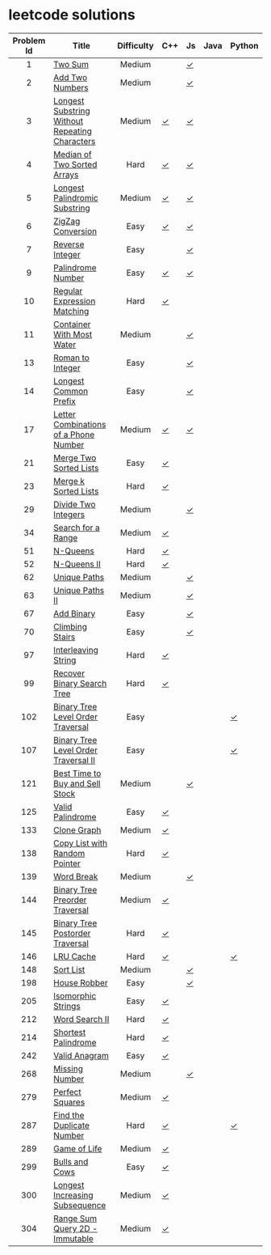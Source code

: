 # leetcode solutions

Problem Id | Title | Difficulty | C++ | Js | Java | Python
:---: | --- | :---: | --- | --- | --- | --- |
1 | [Two Sum](https://leetcode.com/problems/two-sum/) | Medium | | [✓](./Two%20Sum/solution.js)
2 | [Add Two Numbers](https://leetcode.com/problems/add-two-numbers/) | Medium | | [✓](./Add%20Two%20Numbers/solution.js)
3 | [Longest Substring Without Repeating Characters](https://leetcode.com/problems/longest-substring-without-repeating-characters/) | Medium | [✓](./Longest%20Substring%20Without%20Repeating%20Characters/solution.cpp) | [✓](./Longest%20Substring%20Without%20Repeating%20Characters/solution.js)
4 | [Median of Two Sorted Arrays](https://leetcode.com/problems/median-of-two-sorted-arrays/) | Hard | [✓](./Median%20of%20Two%20Sorted%20Arrays/solution.cpp) | [✓](./Median%20of%20Two%20Sorted%20Arrays/solution.js)
5 | [Longest Palindromic Substring](https://leetcode.com/problems/longest-palindromic-substring/) | Medium | [✓](./Longest%20Palindromic%20Substring/solution.cpp) | [✓](./Longest%20Palindromic%20Substring/solution.js)
6 | [ZigZag Conversion](https://leetcode.com/problems/zigzag-conversion/) | Easy | [✓](./ZigZag%20Conversion/solution.cpp) | [✓](./ZigZag%20Conversion/solution.js)
7 | [Reverse Integer](https://leetcode.com/problems/reverse-integer/) | Easy | | [✓](./Reverse%20Integer/solution.js)
9 | [Palindrome Number](https://leetcode.com/problems/palindrome-number/) | Easy | [✓](./Palidrome%20Number/solution.cpp) | [✓](./Palidrome%20Number/solution.js)
10 | [Regular Expression Matching](https://leetcode.com/problems/regular-expression-matching/) | Hard | [✓](./Regular%20Expression%20Matching/solution.cpp)
11 | [Container With Most Water](https://leetcode.com/problems/container-with-most-water/) | Medium | | [✓](./Container%20With%20Most%20Water/solution.js)
13 | [Roman to Integer](https://leetcode.com/problems/roman-to-integer/) | Easy | | [✓](./Roman%20to%20Integer/solution.js)
14 | [Longest Common Prefix](https://leetcode.com/problems/longest-common-prefix/) | Easy | | [✓](./Longest%20Common%20Prefix/solution.js)
17 | [Letter Combinations of a Phone Number](https://leetcode.com/problems/letter-combinations-of-a-phone-number/) | Medium | [✓](./Letter%20Combinations%20of%20a%20Phone%20Number/solution.cpp) | [✓](./Letter%20Combinations%20of%20a%20Phone%20Number/solution.js)
21 | [Merge Two Sorted Lists](https://leetcode.com/problems/merge-two-sorted-lists/) | Easy | [✓](./Merge%20Two%20Sorted%20Lists/solution.cpp)
23 | [Merge k Sorted Lists](https://leetcode.com/problems/merge-k-sorted-lists/) | Hard | [✓](./Merge%20k%20Sorted%20Lists/solution.cpp)
29 | [Divide Two Integers](https://leetcode.com/problems/divide-two-integers/) | Medium | | [✓](./Divide%20Two%20Integers/solution.js)
34 | [Search for a Range](https://leetcode.com/problems/search-for-a-range/) | Medium | [✓](./Search%20for%20a%20Range/solution.cpp)
51 | [N-Queens](https://leetcode.com/problems/n-queens/) | Hard | [✓](./N-Queens/solution.cpp)
52 | [N-Queens II](https://leetcode.com/problems/n-queens-ii/) | Hard | [✓](./N-Queens%20II/solution.cpp)
62 | [Unique Paths](https://leetcode.com/problems/unique-paths/) | Medium | | [✓](./Unique%20Paths/solution.js)
63 | [Unique Paths II](https://leetcode.com/problems/unique-paths-ii/) | Medium | | [✓](./Unique%20Paths%20II/solution.js)
67 | [Add Binary](https://leetcode.com/problems/add-binary/) | Easy | | [✓](./Add%20Binary/solution.js)
70 | [Climbing Stairs](https://leetcode.com/problems/climbing-stars/) | Easy | | [✓](./Climbing%20Stairs/solution.js)
97 | [Interleaving String](https://leetcode.com/problems/interleaving-string/) | Hard | [✓](./Interleaving%20String/solution.cpp)
99 | [Recover Binary Search Tree](https://leetcode.com/problems/recover-binary-search-tree/) | Hard | [✓](./Recover%20Binary%20Search%20Tree/solution.cpp)
102 | [Binary Tree Level Order Traversal](https://leetcode.com/problems/binary-tree-level-order-traversal/) | Easy | | | | [✓](./Binary%20Tree%20Level%20Order%20Traversal/solution.py)
107 | [Binary Tree Level Order Traversal II](https://leetcode.com/problems/binary-tree-level-order-traversal-ii/) | Easy | | | | [✓](./Binary%20Tree%20Level%20Order%20Traversal%20II/solution.py)
121 | [Best Time to Buy and Sell Stock](https://leetcode.com/problems/best-time-to-buy-and-sell-stock/) | Medium | | [✓](./Best%20Time%20to%20Buy%20and%20Sell%20Stock/solution.js)
125 | [Valid Palindrome](https://leetcode.com/problems/valid-palindrome/) | Easy | [✓](./Valid%20Palindrome/solution.cpp)
133 | [Clone Graph](https://leetcode.com/problems/clone-graph/) | Medium | [✓](./Clone%20Graph/solution.cpp)
138 | [Copy List with Random Pointer](https://leetcode.com/problems/copy-list-with-random-pointer/) | Hard | [✓](./Copy%20List%20with%20Random%20Pointer/solution.cpp)
139 | [Word Break](https://leetcode.com/problems/word-break/) | Medium | | [✓](./Word%20Break/solution.js)
144 | [Binary Tree Preorder Traversal](https://leetcode.com/problems/binary-tree-preorder-traversal/) | Medium | [✓](./Binary%20Tree%20Preorder%20Traversal/solution.cpp)
145 | [Binary Tree Postorder Traversal](https://leetcode.com/problems/binary-tree-postorder-traversal/) | Hard | [✓](./Binary%20Tree%20Postorder%20Traversal/solution.cpp)
146 | [LRU Cache](https://leetcode.com/problems/lru-cache/) | Hard | [✓](./LRU%20Cache/solution.cpp) | | | [✓](./LRU%20Cache/solution.py)
148 | [Sort List](https://leetcode.com/problems/sort-list/) | Medium | | [✓](./Sort%20List/solution.js)
198 | [House Robber](https://leetcode.com/problems/house-robber/)| Easy | | [✓](./House%20Robber/solution.js)
205 | [Isomorphic Strings](https://leetcode.com/problems/isomorphic-strings/) | Easy | [✓](./Isomorphic%20Strings/solution.cpp)
212 | [Word Search II](https://leetcode.com/problems/word-search-ii/) | Hard | [✓](./Word%20Search%20II/solution.cpp)
214 | [Shortest Palindrome](https://leetcode.com/problems/shortest-palindrome/) | Hard | [✓](./Shortest%20Palindrome/solution.cpp)
242 | [Valid Anagram](https://leetcode.com/problems/valid-anagram/) | Easy | [✓](./Valid%20Anagram/solution.cpp)
268 | [Missing Number](https://leetcode.com/problems/missing-number/)| Medium | | [✓](./Missing%20Number/solution.js)
279 | [Perfect Squares](https://leetcode.com/problems/perfect-squares/) | Medium | [✓](./Perfect%20Squares/solution.cpp)
287 | [Find the Duplicate Number](https://leetcode.com/problems/find-the-duplicate-number/) | Hard | [✓](./Find%20the%20Duplicate%20Number/solution.cpp) | | | [✓](./Find%20the%20Duplicate%20Number/solution.py)
289 | [Game of Life](https://leetcode.com/problems/game-of-life/) | Medium | [✓](./Game%20of%20Life/solution.cpp)
299 | [Bulls and Cows](https://leetcode.com/problems/bulls-and-cows/) | Easy | [✓](./Bulls%20and%20Cows/solution.cpp)
300 | [Longest Increasing Subsequence](https://leetcode.com/problems/longest-increasing-subsequence/) | Medium | [✓](./Longest%20Increasing%20Subsequence/solution.cpp)
304 | [Range Sum Query 2D - Immutable](https://leetcode.com/problems/range-sum-query-2d-immutable/) | Medium | [✓](./Range%20Sum%20Query%202D%20-%20Immutable/solution.cpp)